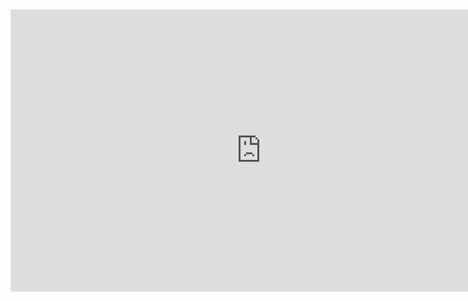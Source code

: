 <iframe style="border: 1px solid rgba(0, 0, 0, 0.1);" width="800" height="450" src="https://www.figma.com/embed?embed_host=share&url=https%3A%2F%2Fwww.figma.com%2Fproto%2FTGZ5QgVdryfiCgL45gAklI%2FOrbit%3Fnode-id%3D1-2%26starting-point-node-id%3D1%253A2%26t%3DyP8lcpyznN8UdStf-1" allowfullscreen></iframe>
